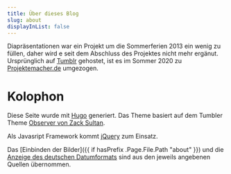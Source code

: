 ```yaml
---
title: Über dieses Blog
slug: about
displayInList: false
---
```

Diapräsentationen war ein Projekt um die Sommerferien 2013 ein wenig zu füllen, daher wird e seit dem Abschluss des Projektes nicht mehr ergänut. Ursprünglich auf [Tumblr](https://tumblr.com/) gehostet, ist es im Sommer 2020 zu [Projektemacher.de](https://projektemacher.org/) umgezogen.

# Kolophon
Diese Seite wurde mit [Hugo](https://gohugo.io/) generiert. Das Theme basiert auf dem Tumbler Theme [Observer von Zack Sultan](http://zacksultan.com).

Als Javasript Framework kommt [jQuery](https://jquery.com/) zum Einsatz.

Das [Einbinden der Bilder]({{ if hasPrefix .Page.File.Path "about" }}) und die [Anzeige des deutschen Datumformats](https://pfischbeck.de/en/posts/multilingual-dates-in-hugo/) sind aus den jeweils angebenen Quellen übernommen.
